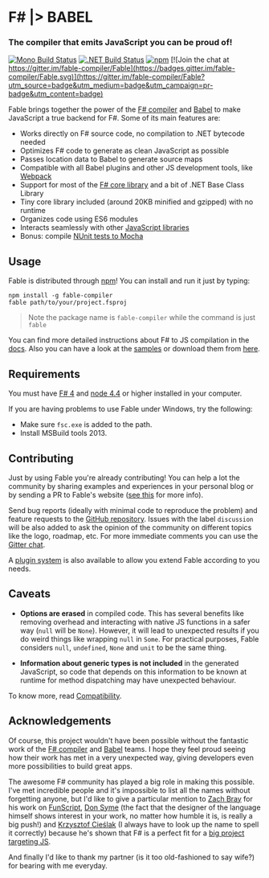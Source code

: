 # F# |> BABEL

### The compiler that emits JavaScript you can be proud of!

[![Mono Build Status](https://travis-ci.org/fable-compiler/Fable.svg "Mono Build Status")](https://travis-ci.org/fable-compiler/Fable) [![.NET Build Status](https://ci.appveyor.com/api/projects/status/vlmyxg64my74sik5?svg=true ".NET Build Status")](https://ci.appveyor.com/project/alfonsogarciacaro/fable) [![npm](https://img.shields.io/npm/v/fable-compiler.svg)](https://www.npmjs.com/package/fable-compiler) [![Join the chat at https://gitter.im/fable-compiler/Fable](https://badges.gitter.im/fable-compiler/Fable.svg)](https://gitter.im/fable-compiler/Fable?utm_source=badge&utm_medium=badge&utm_campaign=pr-badge&utm_content=badge)


Fable brings together the power of the [F# compiler](http://fsharp.github.io/FSharp.Compiler.Service/)
and [Babel](http://babeljs.io) to make JavaScript a true backend for F#.
Some of its main features are:

- Works directly on F# source code, no compilation to .NET bytecode needed
- Optimizes F# code to generate as clean JavaScript as possible
- Passes location data to Babel to generate source maps
- Compatible with all Babel plugins and other JS development tools, like [Webpack](https://webpack.github.io)
- Support for most of the [F# core library](http://fable-compiler.github.io/docs/compatibility.html) and a bit of .NET Base Class Library
- Tiny core library included (around 20KB minified and gzipped) with no runtime
- Organizes code using ES6 modules
- Interacts seamlessly with other [JavaScript libraries](http://fable-compiler.github.io/docs/interacting.html)
- Bonus: compile [NUnit tests to Mocha](http://fable-compiler.github.io/docs/compiling.html#Testing)

## Usage

Fable is distributed through [npm](https://www.npmjs.com/package/fable-compiler)! You can install and run it just by typing:

```shell
npm install -g fable-compiler
fable path/to/your/project.fsproj
```

> Note the package name is `fable-compiler` while the command is just `fable`

You can find more detailed instructions about F# to JS compilation in the [docs](http://fable-compiler.github.io/docs/compiling.html).
Also you can have a look at the [samples](http://fable-compiler.github.io/samples.html) or download them from [here](https://ci.appveyor.com/api/projects/alfonsogarciacaro/fable/artifacts/samples.zip).

## Requirements

You must have [F# 4](http://fsharp.org) and [node 4.4](https://nodejs.org/en/) or higher installed in your computer.

If you are having problems to use Fable under Windows, try the following:
- Make sure `fsc.exe` is added to the path.
- Install MSBuild tools 2013.

## Contributing

Just by using Fable you're already contributing! You can help a lot the community
by sharing examples and experiences in your personal blog or by sending a PR to Fable's
website ([see this](https://github.com/fable-compiler/Fable/issues/162) for more info).

Send bug reports (ideally with minimal code to reproduce the problem) and feature requests
to the [GitHub repository](https://github.com/fable-compiler/Fable/issues). Issues with the label `discussion` will be also added to ask the opinion of the community
on different topics like the logo, roadmap, etc. For more immediate comments you can use the [Gitter chat](https://gitter.im/fable-compiler/Fable).

A [plugin system](http://fable-compiler.github.io/docs/plugins.html) is also available
to allow you extend Fable according to you needs.

## Caveats

- **Options are erased** in compiled code. This has several benefits like removing overhead
  and interacting with native JS functions in a safer way (`null` will be `None`).
  However, it will lead to unexpected results if you do weird things like wrapping `null` in `Some`.
  For practical purposes, Fable considers `null`, `undefined`, `None` and `unit` to be the same thing.

- **Information about generic types is not included** in the generated JavaScript, so code that
  depends on this information to be known at runtime for method dispatching may have unexpected behaviour.

To know more, read [Compatibility](http://fable-compiler.github.io/docs/compatibility.html).

## Acknowledgements

Of course, this project wouldn't have been possible without the fantastic work of the [F# compiler](http://fsharp.github.io/FSharp.Compiler.Service/)
and [Babel](http://babeljs.io) teams. I hope they feel proud seeing how their work has met in
a very unexpected way, giving developers even more possibilities to build great apps.

The awesome F# community has played a big role in making this possible. I've met incredible
people and it's impossible to list all the names without forgetting anyone, but I'd like to
give a particular mention to [Zach Bray](https://github.com/ZachBray) for his work on [FunScript](http://funscript.info/), [Don Syme](https://github.com/dsyme) (the fact that the designer
of the language himself shows interest in your work, no matter how humble it is, is really a big push!)
and [Krzysztof Cieślak](https://github.com/Krzysztof-Cieslak) (I always have to look up the name to spell it correctly) because he's shown that
F# is a perfect fit for a [big project targeting JS](http://ionide.io/).

And finally I'd like to thank my partner (is it too old-fashioned to say wife?) for bearing with me
everyday.
